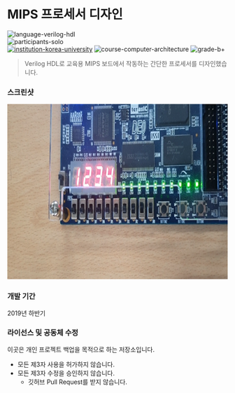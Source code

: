 # MIPS 프로세서 디자인

![language-verilog-hdl][language-verilog-hdl]
<br>
![participants-solo][participants-solo]
<br>
[![institution-korea-university][korea-university-image]][korea-university-cs-url]
![course-computer-architecture][course-cose222]
![grade-b+][grade-b+]

> Verilog HDL로 교육용 MIPS 보드에서 작동하는 간단한 프로세서를 디자인했습니다.

### 스크린샷

<img src="static/screenshot.png" height="400px">

### 개발 기간

2019년 하반기

### 라이선스 및 공동체 수정

이곳은 개인 프로젝트 백업을 목적으로 하는 저장소입니다.

  * 모든 제3자 사용을 허가하지 않습니다.
  * 모든 제3자 수정을 승인하지 않습니다.
    * 깃허브 Pull Request를 받지 않습니다.

<!-- Image definitions -->
[korea-university-image]: https://img.shields.io/badge/Institution-Korea%20University-red
[korea-university-cs-url]: http://cs.korea.ac.kr
[course-cose222]: https://img.shields.io/badge/Course-Computer%20Architecture-brightgreen
[language-verilog-hdl]: https://img.shields.io/badge/Language-Verilog%20HDL-orange
[grade-b+]: https://img.shields.io/badge/Grade-B+-yellow
[participants-solo]: https://img.shields.io/badge/Participants-Solo%20Project-7aa3cc
